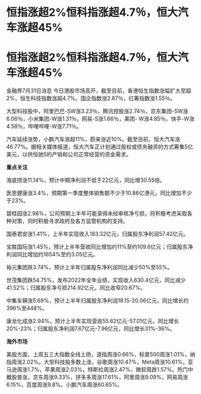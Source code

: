 # 恒指涨超2%恒科指涨超4.7％，恒大汽车涨超45%

# 恒指涨超2%恒科指涨超4.7％，恒大汽车涨超45%

金融界7月31日消息 今日港股市场高开，截至目前，香港恒生指数涨幅扩大至超2%，恒生科技指数涨超4.7%。国企指数涨2.87％，红筹指数涨1.55％。

大型科技股中，阿里巴巴-SW涨3.23％，腾讯控股涨2.74％，京东集团-SW涨6.06％，小米集团-W涨1.31％，网易-S涨1.66％，美团-
W涨4.85％，快手-W涨4.58％，哔哩哔哩-W涨7.71％。

汽车延续涨势，小鹏汽车涨超11%，蔚来涨近10%。截至目前，恒大汽车涨46.77%。据相关媒体报道，恒大汽车正计划通过股权或债务融资的方式筹集5亿美元，以供恒驰5的产销和公司正常经营的资金需求。

**重点关注**

海底捞涨11.14%，预计中期净利润不低于22亿元，同比增30.55倍。

医思健康涨3.4%，预期第一季度整体销售额不少于10.86亿港元，同比增加不少于23%。

碧桂园涨2.96%，公司预期上半年可能录得未经审核净亏损，将积极考虑采取各种对策，同时积极寻求政府及各方监管机构的支持。

国泰君安涨1.41%，上半年实现收入183.32亿元，归属股东净利润57.42亿元。

宝胜国际涨1.45%，预计上半年营收同比增加约11%至约109.6亿元；归属股东净利润同比增加约1654%至约3.05亿元。

裕元集团跌3.74%，预计上半年归属股东净利润同比减少50%至55%。

世茂集团跌54.75%，发布2022年全年业绩，实现收入630.4亿元，同比减少41.52%；归属股东净亏损214.92亿元，同比收窄20.67%。

中集车辆涨5.69%，预计上半年归属股东净利润18.15-20.06亿元，同比增长约396%至448%。

康龙化成涨2.94%，预计上半年实现营收55.62亿元-57.01亿元，同比增长20%-23%；归属股东净利润7.67亿元-7.96亿元，同比增长31%-36%。

**海外市场**

美股方面，上周五三大指数全线上扬，道指周涨0.66%，标普500周涨1.01%，纳指周涨2.02%。大型科技股多数上涨，谷歌周涨10.47%，Meta周涨10.61%，亚马逊周涨1.7%，苹果周涨2.03%，特斯拉周涨2.47%，微软周跌1.57%。热门中概股普涨，京东周涨9.33%，拼多多周涨17.61%，阿里周涨9.09%，网易周涨6.15%，百度周涨9.8%。小鹏汽车周涨60.65%。

